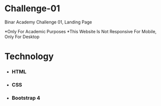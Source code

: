 # Challenge-01
Binar Academy Challenge 01, Landing Page

*Only For Academic Purposes
*This Website Is Not Responsive For Mobile, Only For Desktop

# Technology
- ### HTML
- ### CSS
- ### Bootstrap 4
